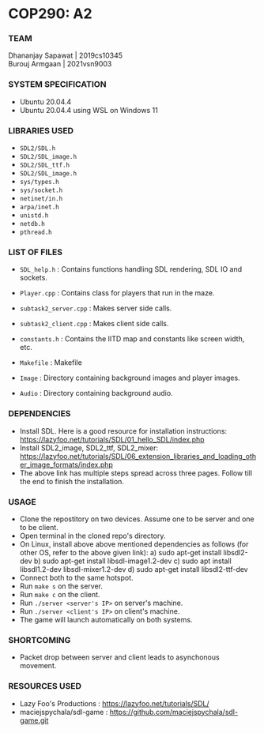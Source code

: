 # COP290: A2

### TEAM
Dhananjay Sapawat | 2019cs10345 <br>
Burouj Armgaan | 2021vsn9003

### SYSTEM SPECIFICATION
- Ubuntu 20.04.4
- Ubuntu 20.04.4 using WSL on Windows 11

### LIBRARIES USED
- `SDL2/SDL.h`
- `SDL2/SDL_image.h`
- `SDL2/SDL_ttf.h`
- `SDL2/SDL_image.h`
- `sys/types.h`
- `sys/socket.h`
- `netinet/in.h`
- `arpa/inet.h`
- `unistd.h`
- `netdb.h`
- `pthread.h`

### LIST OF FILES
- `SDL_help.h` : Contains functions handling SDL rendering, SDL IO and sockets.

- `Player.cpp` : Contains class for players that run in the maze.

- `subtask2_server.cpp` : Makes server side calls.

- `subtask2_client.cpp` : Makes client side calls.

- `constants.h` : Contains the IITD map and constants like screen width, etc.

- `Makefile` : Makefile

- `Image` : Directory containing background images and player images.

- `Audio` : Directory containing background audio.

### DEPENDENCIES
- Install SDL. Here is a good resource for installation instructions: https://lazyfoo.net/tutorials/SDL/01_hello_SDL/index.php
- Install SDL2_image, SDL2_ttf, SDL2_mixer: https://lazyfoo.net/tutorials/SDL/06_extension_libraries_and_loading_other_image_formats/index.php
- The above link has multiple steps spread across three pages. Follow till the end to finish the installation.

### USAGE

- Clone the repostitory on two devices. Assume one to be server and one to be client.
- Open terminal in the cloned repo's directory.
- On Linux, install above above mentioned dependencies as follows (for other OS, refer to the above given link):
		a) sudo apt-get install libsdl2-dev
		b) sudo apt-get install libsdl-image1.2-dev
		c) sudo apt install libsdl1.2-dev libsdl-mixer1.2-dev
		d) sudo apt-get install libsdl2-ttf-dev
- Connect both to the same hotspot.
- Run `make s` on the server.
- Run `make c` on the client.
- Run `./server <server's IP>` on server's machine.
- Run `./server <client's IP>` on client's machine.
- The game will launch automatically on both systems.

### SHORTCOMING
- Packet drop between server and client leads to asynchonous movement.

### RESOURCES USED
- Lazy Foo's Productions : https://lazyfoo.net/tutorials/SDL/
- maciejspychala/sdl-game : https://github.com/maciejspychala/sdl-game.git
